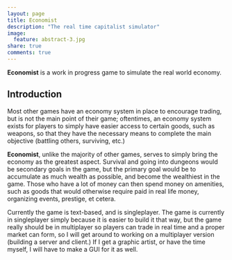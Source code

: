 ```yaml
---
layout: page
title: Economist
description: "The real time capitalist simulator"
image:
  feature: abstract-3.jpg
share: true
comments: true
---
```


**Economist** is a work in progress game to simulate the real world economy.

## Introduction

Most other games have an economy system in place to encourage trading, but is not the 
main point of their game; oftentimes, an economy system exists for players to simply 
have easier access to certain goods, such as weapons, so that they have the necessary 
means to complete the main objective (battling others, surviving, etc.)

**Economist**, unlike the majority of other games, serves to simply bring the economy as 
the greatest aspect. Survival and going into dungeons would be secondary goals in the 
game, but the primary goal would be to accumulate as much wealth as possible, and become 
the wealthiest in the game. Those who have a lot of money can then spend money on 
amenities, such as goods that would otherwise require paid in real life money, organizing 
events, prestige, et cetera.

Currently the game is text-based, and is singleplayer. The game is currently in
singleplayer simply because it is easier to build it that way, but the game really should
be in multiplayer so players can trade in real time and a proper market can form, so I
will get around to working on a multiplayer version (building a server and client.) If
I get a graphic artist, or have the time myself, I will have to make a GUI for it as
well.
